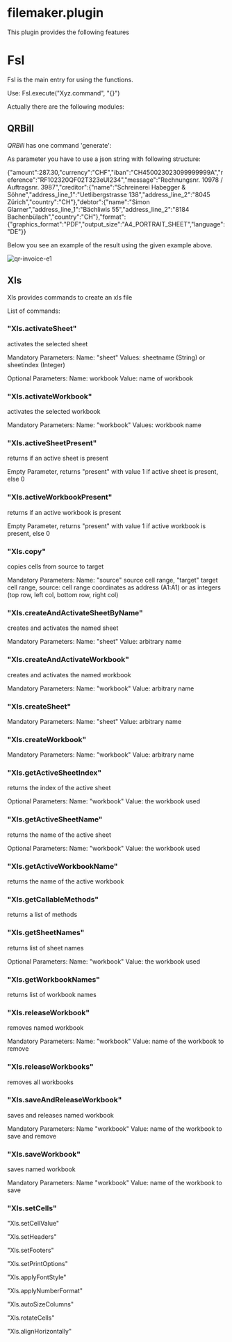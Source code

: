 # filemaker.plugin
This plugin provides the following features
# Fsl
Fsl is the main entry for using the functions.

Use: Fsl.execute("Xyz.command", "{}")

Actually there are the following modules:

## QRBill
*QRBill* has one command 'generate':

As parameter you have to use a json string with following structure:

{"amount":287.30,"currency":"CHF","iban":"CH450023023099999999A","reference":"RF102320QF02T323eUI234","message":"Rechnungsnr. 10978 / Auftragsnr. 3987","creditor":{"name":"Schreinerei Habegger & Söhne","address_line_1":"Uetlibergstrasse 138","address_line_2":"8045 Zürich","country":"CH"},"debtor":{"name":"Simon Glarner","address_line_1":"Bächliwis 55","address_line_2":"8184 Bachenbülach","country":"CH"},"format":{"graphics_format":"PDF","output_size":"A4_PORTRAIT_SHEET","language":"DE"}}


Below you see an example of the result using the given example above.

![qr-invoice-e1](https://user-images.githubusercontent.com/1636301/236786580-bc1bee67-af0c-43ef-94ef-fd4c117ddc60.svg)

## Xls
Xls provides commands to create an xls file

List of commands:

### "Xls.activateSheet" 
activates the selected sheet

Mandatory Parameters: Name: "sheet" Values: sheetname (String) or sheetindex (Integer)

Optional Parameters: Name: workbook Value: name of workbook

### "Xls.activateWorkbook"
activates the selected workbook

Mandatory Parameters: Name: "workbook" Values: workbook name

### "Xls.activeSheetPresent"
returns if an active sheet is present

Empty Parameter, returns "present" with value 1 if active sheet is present, else 0

### "Xls.activeWorkbookPresent"
returns if an active workbook is present

Empty Parameter, returns "present" with value 1 if active workbook is present, else 0

### "Xls.copy"
copies cells from source to target

Mandatory Parameters: Name: "source" source cell range, "target" target cell range,
source: cell range coordinates as address (A1:A1) or as integers (top row, left col, bottom row, right col)

### "Xls.createAndActivateSheetByName"
creates and activates the named sheet

Mandatory Parameters: Name: "sheet" Value: arbitrary name

### "Xls.createAndActivateWorkbook"
creates and activates the named workbook

Mandatory Parameters: Name: "workbook" Value: arbitrary name

### "Xls.createSheet"
Mandatory Parameters: Name: "sheet" Value: arbitrary name

### "Xls.createWorkbook"
Mandatory Parameters: Name: "workbook" Value: arbitrary name

### "Xls.getActiveSheetIndex"
returns the index of the active sheet

Optional Parameters: Name: "workbook" Value: the workbook used

### "Xls.getActiveSheetName"
returns the name of the active sheet

Optional Parameters: Name: "workbook" Value: the workbook used

### "Xls.getActiveWorkbookName"
returns the name of the active workbook

### "Xls.getCallableMethods"
returns a list of methods

### "Xls.getSheetNames"
returns list of sheet names

Optional Parameters: Name: "workbook" Value: the workbook used

### "Xls.getWorkbookNames"
returns list of workbook names

### "Xls.releaseWorkbook"
removes named workbook

Mandatory Parameters: Name: "workbook" Value: name of the workbook to remove

### "Xls.releaseWorkbooks"
removes all workbooks

### "Xls.saveAndReleaseWorkbook"
saves and releases named workbook

Mandatory Parameters: Name "workbook" Value: name of the workbook to save and remove

### "Xls.saveWorkbook"
saves named workbook

Mandatory Parameters: Name "workbook" Value: name of the workbook to save

### "Xls.setCells"


"Xls.setCellValue"

"Xls.setHeaders"

"Xls.setFooters"

"Xls.setPrintOptions"

"Xls.applyFontStyle"

"Xls.applyNumberFormat"

"Xls.autoSizeColumns"

"Xls.rotateCells"

"Xls.alignHorizontally"
